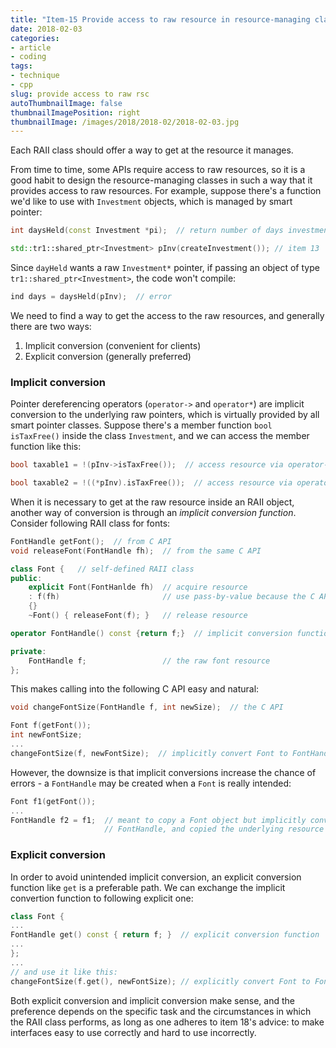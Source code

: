```yaml
---
title: "Item-15 Provide access to raw resource in resource-managing classes"
date: 2018-02-03
categories:
- article
- coding
tags:
- technique
- cpp
slug: provide access to raw rsc
autoThumbnailImage: false
thumbnailImagePosition: right
thumbnailImage: /images/2018/2018-02/2018-02-03.jpg
---
```


Each RAII class should offer a way to get at the resource it manages.
<!--more-->

From time to time, some APIs require access to raw resources, so it is a good habit to design the resource-managing classes in such a way that it provides access to raw resources. For example, suppose there's a function we'd like to use with `Investment` objects, which is managed by smart pointer:

```cpp
int daysHeld(const Investment *pi);  // return number of days investment has been held

std::tr1::shared_ptr<Investment> pInv(createInvestment()); // item 13
```

Since `dayHeld` wants a raw `Investment*` pointer, if passing an object of type `tr1::shared_ptr<Investment>`, the code won't compile:

```cpp
ind days = daysHeld(pInv);  // error
```

We need to find a way to get the access to the raw resources, and generally there are two ways:

1. Implicit conversion (convenient for clients)
2. Explicit conversion (generally preferred)

### Implicit conversion

Pointer dereferencing operators (`operator->` and `operator*`) are implicit conversion to the underlying raw pointers, which is virtually provided by all smart pointer classes. Suppose there's a member function `bool isTaxFree()` inside the class `Investment`, and we can access the member function like this:

```cpp
bool taxable1 = !(pInv->isTaxFree());  // access resource via operator->

bool taxable2 = !((*pInv).isTaxFree());  // access resource via operator*
```

When it is necessary to get at the raw resource inside an RAII object, another way of conversion is through an *implicit conversion function*. Consider following RAII class for fonts:

```cpp
FontHandle getFont();  // from C API
void releaseFont(FontHandle fh);  // from the same C API

class Font {   // self-defined RAII class
public:
    explicit Font(FontHanlde fh)  // acquire resource
    : f(fh)                       // use pass-by-value because the C API does
    {}
    ~Font() { releaseFont(f); }   // release resource

operator FontHandle() const {return f;}  // implicit conversion function

private:
    FontHandle f;                 // the raw font resource
};
```

This makes calling into the following C API easy and natural:

```cpp
void changeFontSize(FontHandle f, int newSize);  // the C API

Font f(getFont());
int newFontSize;
...
changeFontSize(f, newFontSize);  // implicitly convert Font to FontHandle
```

However, the downsize is that implicit conversions increase the chance of errors - a `FontHandle` may be created when a `Font` is really intended:

```cpp
Font f1(getFont());
...
FontHandle f2 = f1;  // meant to copy a Font object but implicitly converted f1 into 
                     // FontHandle, and copied the underlying resource
```

### Explicit conversion

In order to avoid unintended implicit conversion, an explicit conversion function like `get` is a preferable path. We can exchange the implicit convertion function to following explicit one:

```cpp
class Font {
...
FontHandle get() const { return f; }  // explicit conversion function
...
};
...
// and use it like this:
changeFontSize(f.get(), newFontSize); // explicitly convert Font to FontHandle
```

Both explicit conversion and implicit conversion make sense, and the preference depends on the specific task and the circumstances in which the RAII class performs, as long as one adheres to item 18's advice: to make interfaces easy to use correctly and hard to use incorrectly.